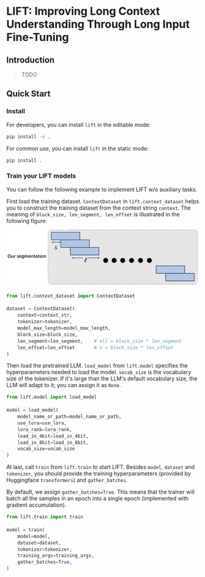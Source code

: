 # LIFT: Improving Long Context Understanding Through Long Input Fine-Tuning

## Introduction

> TODO

## Quick Start

### Install

For developers, you can install `lift` in the editable mode:
```sh
pip install -e .
```

For common use, you can install `lift` in the static mode:
```sh
pip install .
```

### Train your LIFT models

You can follow the following example to implement LIFT w/o auxiliary tasks.

First load the training dataset. `ContextDataset` in `lift.context_dataset` helps you to construct the training dataset from the context string `context`. The meaning of `block_size, len_segment, len_offset` is illustrated in the following figure.

![segmentation](assets/img/segmentation.png)

```python
from lift.context_dataset import ContextDataset

dataset = ContextDataset(
    context=context_str,
    tokenizer=tokenizer,
    model_max_length=model_max_length,
    block_size=block_size,
    len_segment=len_segment,    # ell = block_size * len_segment
    len_offset=len_offset       # s = block_size * len_offset
)
```

Then load the pretrained LLM. `load_model` from `lift.model` specifies the hyperparameters needed to load the model. `vocab_size` is the vocabulary size of the tokenizer. If it's large than the LLM's default vocabulary size, the LLM will adapt to it; you can assign it as `None`.

```python
from lift.model import load_model

model = load_model(
    model_name_or_path=model_name_or_path,
    use_lora=use_lora,
    lora_rank=lora_rank,
    load_in_4bit=load_in_4bit,
    load_in_8bit=load_in_8bit,
    vocab_size=vocab_size
)
```

At last, call `train` from `lift.train` to start LIFT. Besides `model`, `dataset` and `tokenizer`, you should provide the training hyperparameters (provided by Huggingface `transformers`) and `gather_batches`.

By default, we assign `gather_batches=True`. This means that the trainer will batch all the samples in an epoch into a single epoch (implemented with gradient accumulation).


```python
from lift.train import train

model = train(
    model=model,
    dataset=dataset,
    tokenizer=tokenizer,
    training_args=training_args,
    gather_batches=True,
)
```